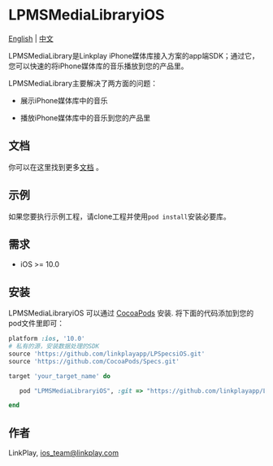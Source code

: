 # LPMSMediaLibraryiOS

[English](README.md) | [中文](README_zh.md)

LPMSMediaLibrary是Linkplay iPhone媒体库接入方案的app端SDK；通过它，您可以快速的将iPhone媒体库的音乐播放到您的产品里。

LPMSMediaLibrary主要解决了两方面的问题：

- 展示iPhone媒体库中的音乐

- 播放iPhone媒体库中的音乐到您的产品里

## 文档

你可以在这里找到更多[文档](https://linkplayapp.github.io/linkplay_sdk_doc/zh-hans/introduction.html) 。

## 示例

如果您要执行示例工程，请clone工程并使用`pod install`安装必要库。

## 需求

- iOS >= 10.0

## 安装

LPMSMediaLibraryiOS 可以通过 [CocoaPods](https://cocoapods.org) 安装. 将下面的代码添加到您的pod文件里即可：

```ruby
platform :ios, '10.0'
# 私有的源，安装数据处理的SDK
source 'https://github.com/linkplayapp/LPSpecsiOS.git'
source 'https://github.com/CocoaPods/Specs.git'

target 'your_target_name' do

   pod "LPMSMediaLibraryiOS", :git => "https://github.com/linkplayapp/LPMSMediaLibraryiOS.git"

end
```

## 作者

LinkPlay, ios_team@linkplay.com
